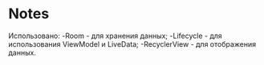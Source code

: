 # Notes
Использовано:
-Room - для хранения данных;
-Lifecycle - для использования ViewModel и LiveData;
-RecyclerView - для отображения данных.
